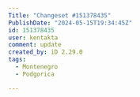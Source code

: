 ```yaml
---
Title: "Changeset #151378435"
PublishDate: "2024-05-15T19:34:45Z"
id: 151378435
user: kentakta
comment: update
created_by: iD 2.29.0
tags:
  - Montenegro
  - Podgorica

---
```

